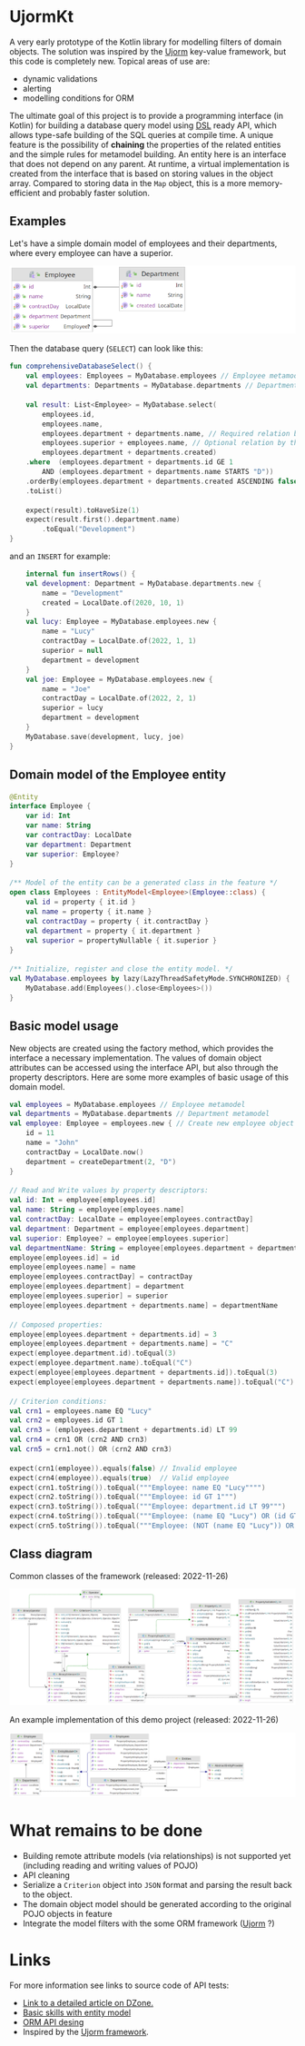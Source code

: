 # UjormKt

A very early prototype of the Kotlin library for modelling filters of domain objects.
The solution was inspired by the [Ujorm](https://pponec.github.io/ujorm/www/index.html) key-value framework, but this code is completely new.
Topical areas of use are:

- dynamic validations
- alerting
- modelling conditions for ORM

The ultimate goal of this project is to provide a programming interface (in Kotlin) 
for building a database query model using [DSL](https://en.wiktionary.org/wiki/DSL) ready API, which allows type-safe building of the SQL queries at compile time.
A unique feature is the possibility of **chaining** the properties of the related entities and the simple rules for metamodel building.
An entity here is an interface that does not depend on any parent.
At runtime, a virtual implementation is created from the interface that is based on storing values in the object array. 
Compared to storing data in the `Map` object, this is a more memory-efficient and probably faster solution.

## Examples

Let's have a simple domain model of employees and their departments, where every employee can have a superior.

![Class diagram](docs/DomainClassDiagram.png)

Then the database query (`SELECT`) can look like this:

```kotlin
fun comprehensiveDatabaseSelect() {
    val employees: Employees = MyDatabase.employees // Employee metamodel
    val departments: Departments = MyDatabase.departments // Department metamodel
    
    val result: List<Employee> = MyDatabase.select(
        employees.id,
        employees.name,
        employees.department + departments.name, // Required relation by the inner join
        employees.superior + employees.name, // Optional relation by the left outer join
        employees.department + departments.created)
    .where  (employees.department + departments.id GE 1 
        AND (employees.department + departments.name STARTS "D"))
    .orderBy(employees.department + departments.created ASCENDING false)
    .toList()

    expect(result).toHaveSize(1)
    expect(result.first().department.name)
        .toEqual("Development")
}
```

and an `INSERT` for example:

```kotlin
    internal fun insertRows() {
    val development: Department = MyDatabase.departments.new {
        name = "Development"
        created = LocalDate.of(2020, 10, 1)
    }
    val lucy: Employee = MyDatabase.employees.new {
        name = "Lucy"
        contractDay = LocalDate.of(2022, 1, 1)
        superior = null
        department = development
    }
    val joe: Employee = MyDatabase.employees.new {
        name = "Joe"
        contractDay = LocalDate.of(2022, 2, 1)
        superior = lucy
        department = development
    }
    MyDatabase.save(development, lucy, joe)
}
```

## Domain model of the Employee entity

```kotlin
@Entity
interface Employee {
    var id: Int
    var name: String
    var contractDay: LocalDate
    var department: Department
    var superior: Employee?
}

/** Model of the entity can be a generated class in the feature */
open class Employees : EntityModel<Employee>(Employee::class) {
    val id = property { it.id }
    val name = property { it.name }
    val contractDay = property { it.contractDay }
    val department = property { it.department }
    val superior = propertyNullable { it.superior }
}

/** Initialize, register and close the entity model. */
val MyDatabase.employees by lazy(LazyThreadSafetyMode.SYNCHRONIZED) {
    MyDatabase.add(Employees().close<Employees>())
}
```

## Basic model usage

New objects are created using the factory method, which provides the interface a necessary implementation.
The values of domain object attributes can be accessed using the interface API, but also through the property descriptors.
Here are some more examples of basic usage of this domain model.

```kotlin
val employees = MyDatabase.employees // Employee metamodel
val departments = MyDatabase.departments // Department metamodel
val employee: Employee = employees.new { // Create new employee object
    id = 11
    name = "John"
    contractDay = LocalDate.now()
    department = createDepartment(2, "D")
}

// Read and Write values by property descriptors:
val id: Int = employee[employees.id]
val name: String = employee[employees.name]
val contractDay: LocalDate = employee[employees.contractDay]
val department: Department = employee[employees.department]
val superior: Employee? = employee[employees.superior]
val departmentName: String = employee[employees.department + departments.name]
employee[employees.id] = id
employee[employees.name] = name
employee[employees.contractDay] = contractDay
employee[employees.department] = department
employee[employees.superior] = superior
employee[employees.department + departments.name] = departmentName

// Composed properties:
employee[employees.department + departments.id] = 3
employee[employees.department + departments.name] = "C"
expect(employee.department.id).toEqual(3)
expect(employee.department.name).toEqual("C")
expect(employee[employees.department + departments.id]).toEqual(3)
expect(employee[employees.department + departments.name]).toEqual("C")

// Criterion conditions:
val crn1 = employees.name EQ "Lucy"
val crn2 = employees.id GT 1
val crn3 = (employees.department + departments.id) LT 99
val crn4 = crn1 OR (crn2 AND crn3)
val crn5 = crn1.not() OR (crn2 AND crn3)

expect(crn1(employee)).equals(false) // Invalid employee
expect(crn4(employee)).equals(true)  // Valid employee
expect(crn1.toString()).toEqual("""Employee: name EQ "Lucy"""")
expect(crn2.toString()).toEqual("""Employee: id GT 1""")
expect(crn3.toString()).toEqual("""Employee: department.id LT 99""")
expect(crn4.toString()).toEqual("""Employee: (name EQ "Lucy") OR (id GT 1) AND (department.id LT 99)""")
expect(crn5.toString()).toEqual("""Employee: (NOT (name EQ "Lucy")) OR (id GT 1) AND (department.id LT 99)""")
```

## Class diagram

Common classes of the framework (released: 2022-11-26)

![Class diagram](docs/Ujorm.png)

An example implementation of this demo project (released: 2022-11-26)

![Class diagram](docs/Demo.png)


# What remains to be done

- Building remote attribute models (via relationships) is not supported yet (including reading and writing values of POJO)
- API cleaning
- Serialize a `Criterion` object into `JSON` format and parsing the result back to the object.
- The domain object model should be generated according to the original POJO objects in feature
- Integrate the model filters with the some ORM framework ([Ujorm](https://ujorm.org/www/) ?)

# Links

For more information see links to source code of API tests:

* [Link to a detailed article on DZone.](https://dzone.com/articles/new-orm-framework-for-kotlin)
* [Basic skills with entity model](https://github.com/pponec/ujormKt/blob/main/src/test/kotlin/org/ujorm/kotlin/core/CoreTest.kt)
* [ORM API desing](https://github.com/pponec/ujormKt/blob/main/src/test/kotlin/org/ujorm/kotlin/orm/OrmTest.kt) 
* Inspired by the [Ujorm framework](https://ujorm.org/www/).
